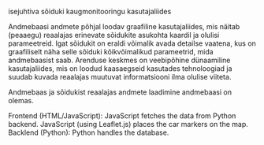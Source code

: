 isejuhtiva sõiduki kaugmonitooringu kasutajaliides

Andmebaasi andmete põhjal loodav graafiline kasutajaliides, mis näitab
(peaaegu) reaalajas erinevate sõidukite asukohta kaardil ja olulisi parameetreid. Igat sõidukit on eraldi võimalik avada detailse vaatena, kus on graafiliselt näha selle sõiduki kõikvõimalikud parameetrid, mida andmebaasist saab. Arenduse keskmes on veebipõhine dünaamiline kasutajaliides, mis on loodud kaasaegseid kasutades tehnoloogiad ja suudab kuvada reaalajas muutuvat informatsiooni ilma olulise viiteta. 

Andmebaas ja sõidukist reaalajas andmete laadimine andmebaasi on olemas.

Frontend (HTML/JavaScript):
JavaScript fetches the data from Python backend.
JavaScript (using Leaflet.js) places the car markers on the map.
Backlend (Python):
Python handles the database.

